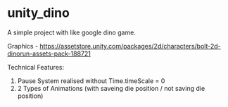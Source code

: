 # unity_dino
A simple project with like google dino game.

Graphics - https://assetstore.unity.com/packages/2d/characters/bolt-2d-dinorun-assets-pack-188721

Technical Features:
1) Pause System realised without Time.timeScale = 0
2) 2 Types of Animations (with saveing die position / not saving die position)
